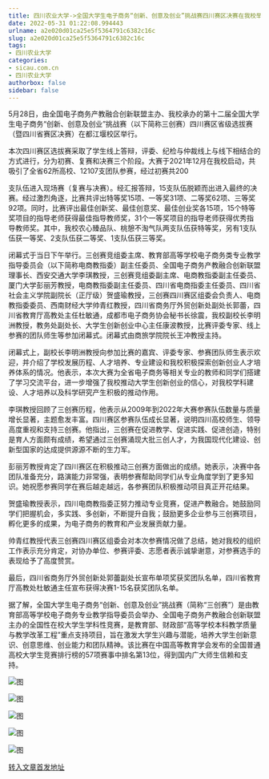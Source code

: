 ```yaml
---
title: 四川农业大学->全国大学生电子商务“创新、创意及创业”挑战赛四川赛区决赛在我校举行 | sicau.com.cn
date: 2022-05-31 01:22:08.994443
urlname: a2e020d01ca25e5f5364791c6382c16c
slug: a2e020d01ca25e5f5364791c6382c16c
tags: 
- 四川农业大学
categories:
- sicau.com.cn
- 四川农业大学
authorbox: false
sidebar: false
---
```

5月28日，由全国电子商务产教融合创新联盟主办、我校承办的第十二届全国大学生电子商务“创新、创意及创业”挑战赛（以下简称三创赛）四川赛区省级选拔赛（暨四川省赛区决赛）在都江堰校区举行。  

本次四川赛区选拔赛采取了学生线上答辩，评委、纪检与仲裁线上与线下相结合的方式进行，分为初赛、复赛和决赛三个阶段。大赛于2021年12月在我校启动，共吸引了全省62所高校、12107支团队参赛，经过初赛共200
<!--more-->
支队伍进入现场赛（复赛与决赛）。经汇报答辩，15支队伍脱颖而出进入最终的决赛。经过激烈角逐，比赛共评出特等奖15项、一等奖31项、二等奖62项、三等奖92项。同时，比赛评出最佳创新奖、最佳创意奖、最佳创业奖各15项，15个特等奖项目的指导老师获得最佳指导教师奖，31个一等奖项目的指导老师获得优秀指导教师奖。其中，我校农心臻品队、桃憩不淘气队两支队伍获特等奖，另有1支队伍获一等奖、2支队伍获二等奖、1支队伍获三等奖。

闭幕式于当日下午举行。三创赛竞组委主席、教育部高等学校电子商务类专业教学指导委员会（以下简称电商教指委）副主任委员、全国电子商务产教融合创新联盟理事长、西安交通大学李琪教授，三创赛竞组委副主席、电商教指委副主任委员、厦门大学彭丽芳教授，电商教指委副主任委员、四川省电商指委主任委员、四川省社会主义学院副院长（正厅级）贺盛瑜教授，三创赛四川赛区组委会负责人、电商教指委委员、西南财经大学帅青红教授，四川省商务厅外贸创新处副处长郭蕾，四川省教育厅高教处主任杜敏通，成都市电子商务协会秘书长徐震，我校副校长李明洲教授，教务处副处长、大学生创新创业中心主任康波教授，比赛评委专家、线上参赛的团队师生等参加闭幕式。闭幕式由商旅学院院长王冲教授主持。

闭幕式上，副校长李明洲教授向参加比赛的嘉宾、评委专家、参赛团队师生表示欢迎，并介绍了学校发展历程、人才培养、专业建设和我校积极探索创新创业人才培养体系的情况。他表示，本次大赛为全省电子商务等相关专业的教师和同学们搭建了学习交流平台，进一步增强了我校推动大学生创新创业的信心，对我校学科建设、人才培养以及科学研究产生积极的推动作用。

李琪教授回顾了三创赛历程，他表示从2009年到2022年大赛参赛队伍数量与质量增长显著，主题愈发丰富。四川赛区参赛队伍成长显著，说明四川高校师生、领导高度重视和支持三创赛。他指出，三创赛在促进教学、促进实践、促进创造，特别是育人方面颇有成绩，希望通过三创赛涌现大批三创人才，为我国现代化建设、创新型国家的达成提供源源不断的生力军。

彭丽芳教授肯定了四川赛区在积极推动三创赛方面做出的成绩。她表示，决赛中各团队准备充分，路演能力非常强，表明参赛帮助同学们从专业角度学到了更多知识。她祝愿参赛同学在赛后越走越远，各参赛团队积极推动项目真正开花结果。

贺盛瑜教授表示，四川电商教指委正努力推动专业竞赛，促进产教融合。她鼓励同学们把握机会，多实践、多创新，不断提升自我；鼓励更多企业参与三创赛项目，孵化更多的成果，为电子商务的教育和产业发展贡献力量。

帅青红教授代表三创赛四川赛区组委会对本次参赛情况做了总结，她对我校的组织工作表示充分肯定，对协办单位、参赛评委、志愿者表示诚挚谢意，对参赛选手的表现给予了高度赞赏。

最后，四川省商务厅外贸创新处郭蕾副处长宣布单项奖获奖团队名单，四川省教育厅高教处杜敏通主任宣布获得决赛1-15名获奖团队名单。

据了解，全国大学生电子商务“创新、创意及创业”挑战赛（简称“三创赛”）是由教育部高等学校电子商务专业教学指导委员会举办、全国电子商务产教融合创新联盟主办的全国性在校大学生学科性竞赛，是教育部、财政部“高等学校本科教学质量与教学改革工程”重点支持项目，旨在激发大学生兴趣与潜能，培养大学生创新意识、创意思维、创业能力和团队精神。该比赛在中国高等教育学会发布的全国普通高校大学生竞赛排行榜的57项赛事中排名第13位，得到国内广大师生信赖和支持。

![图](https://news.sicau.edu.cn/__local/C/CB/7B/FD5231A0F5585F9722B863A3B3F_DD812538_9EC81.png)

![图](https://news.sicau.edu.cn/__local/B/FA/17/6191FE98463FE247C5E24164402_8C0D1C31_2C271.png)

![图](https://news.sicau.edu.cn/__local/6/E6/8E/F6C32AB0BCBD76633779C6B845F_CD9258AE_647F3.png)

![图](https://news.sicau.edu.cn/__local/2/56/4D/F96AF37632C3120C162AB299F37_775FC0F8_24869.png)

![图](https://news.sicau.edu.cn/__local/7/3F/FE/267C3BB279526F644BE83B3E87A_DE3E2BA3_11AFA.png)

[转入文章首发地址](https://news.sicau.edu.cn/info/1078/68030.htm)
